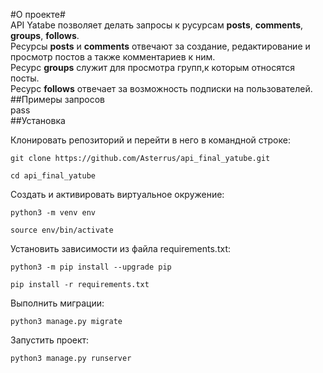 #О проекте#  
API Yatabe позволяет делать запросы к русурсам **posts**, **comments**, **groups**, **follows**.  
Ресурсы **posts** и  **comments** отвечают за создание, редактирование и просмотр постов а также комментариев к ним.  
Ресурс **groups** служит для просмотра групп,к которым относятся посты.  
Ресурс **follows** отвечает за возможность подписки на пользователей.  
##Примеры запросов  
pass  
##Установка  

Клонировать репозиторий и перейти в него в командной строке:

```
git clone https://github.com/Asterrus/api_final_yatube.git
```

```
cd api_final_yatube
```

Cоздать и активировать виртуальное окружение:

```
python3 -m venv env
```

```
source env/bin/activate
```

Установить зависимости из файла requirements.txt:

```
python3 -m pip install --upgrade pip
```

```
pip install -r requirements.txt
```

Выполнить миграции:

```
python3 manage.py migrate
```

Запустить проект:

```
python3 manage.py runserver
```

